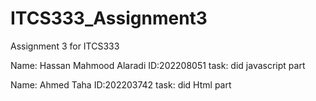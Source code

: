 # ITCS333_Assignment3

Assignment 3 for ITCS333

Name: Hassan Mahmood Alaradi
ID:202208051
task: did javascript part

Name: Ahmed Taha
ID:202203742
task: did Html part
